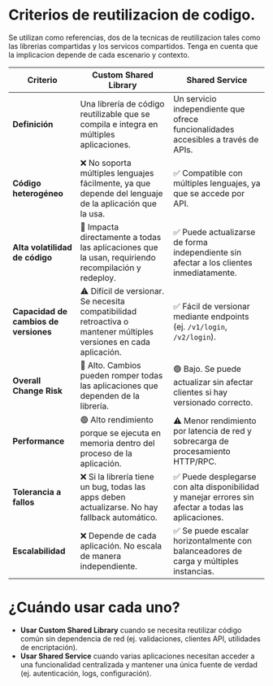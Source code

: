 # Criterios de reutilizacion de codigo. 

Se utilizan como referencias, dos de la tecnicas de reutilizacion tales como las librerias compartidas y los servicos compartidos. Tenga en cuenta que la implicacion depende de cada escenario y contexto. 

| **Criterio**               | **Custom Shared Library** | **Shared Service** |
|----------------------------|--------------------------|--------------------|
| **Definición**             | Una librería de código reutilizable que se compila e integra en múltiples aplicaciones. | Un servicio independiente que ofrece funcionalidades accesibles a través de APIs. |
| **Código heterogéneo**     | ❌ No soporta múltiples lenguajes fácilmente, ya que depende del lenguaje de la aplicación que la usa. | ✅ Compatible con múltiples lenguajes, ya que se accede por API. |
| **Alta volatilidad de código** | 🚨 Impacta directamente a todas las aplicaciones que la usan, requiriendo recompilación y redeploy. | ✅ Puede actualizarse de forma independiente sin afectar a los clientes inmediatamente. |
| **Capacidad de cambios de versiones** | ⚠️ Difícil de versionar. Se necesita compatibilidad retroactiva o mantener múltiples versiones en cada aplicación. | ✅ Fácil de versionar mediante endpoints (ej. `/v1/login`, `/v2/login`). |
| **Overall Change Risk**    | 🔴 Alto. Cambios pueden romper todas las aplicaciones que dependen de la librería. | 🟢 Bajo. Se puede actualizar sin afectar clientes si hay versionado correcto. |
| **Performance**            | 🟢 Alto rendimiento porque se ejecuta en memoria dentro del proceso de la aplicación. | ⚠️ Menor rendimiento por latencia de red y sobrecarga de procesamiento HTTP/RPC. |
| **Tolerancia a fallos**    | ❌ Si la librería tiene un bug, todas las apps deben actualizarse. No hay fallback automático. | ✅ Puede desplegarse con alta disponibilidad y manejar errores sin afectar a todas las aplicaciones. |
| **Escalabilidad**          | ❌ Depende de cada aplicación. No escala de manera independiente. | ✅ Se puede escalar horizontalmente con balanceadores de carga y múltiples instancias. |




# ¿Cuándo usar cada uno?

* **Usar Custom Shared Library** cuando se necesita reutilizar código común sin dependencia de red (ej. validaciones, clientes API, utilidades de encriptación).
* **Usar Shared Service** cuando varias aplicaciones necesitan acceder a una funcionalidad centralizada y mantener una única fuente de verdad (ej. autenticación, logs, configuración).